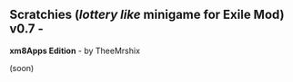 ## Scratchies (*lottery like* minigame for Exile Mod) v0.7 -

**xm8Apps Edition** - by TheeMrshix

(soon)